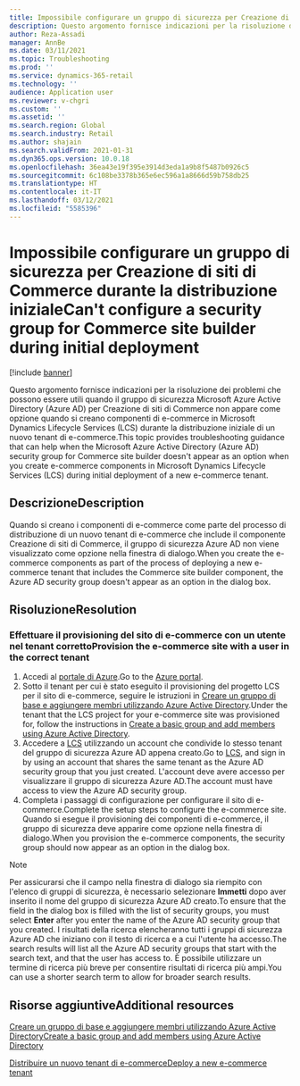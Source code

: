 ```yaml
---
title: Impossibile configurare un gruppo di sicurezza per Creazione di siti di Commerce durante la distribuzione iniziale
description: Questo argomento fornisce indicazioni per la risoluzione dei problemi che possono essere utili quando il gruppo di sicurezza Microsoft Azure Active Directory (Azure AD) per Creazione di siti di Commerce non appare come opzione quando si creano componenti di e-commerce in Microsoft Dynamics Lifecycle Services (LCS) durante la distribuzione iniziale di un nuovo tenant di e-commerce.
author: Reza-Assadi
manager: AnnBe
ms.date: 03/11/2021
ms.topic: Troubleshooting
ms.prod: ''
ms.service: dynamics-365-retail
ms.technology: ''
audience: Application user
ms.reviewer: v-chgri
ms.custom: ''
ms.assetid: ''
ms.search.region: Global
ms.search.industry: Retail
ms.author: shajain
ms.search.validFrom: 2021-01-31
ms.dyn365.ops.version: 10.0.18
ms.openlocfilehash: 36ea43e19f395e3914d3eda1a9b8f5487b0926c5
ms.sourcegitcommit: 6c108be3378b365e6ec596a1a8666d59b758db25
ms.translationtype: HT
ms.contentlocale: it-IT
ms.lasthandoff: 03/12/2021
ms.locfileid: "5585396"
---
```

# <a name="cant-configure-a-security-group-for-commerce-site-builder-during-initial-deployment"></a><span data-ttu-id="76b06-103">Impossibile configurare un gruppo di sicurezza per Creazione di siti di Commerce durante la distribuzione iniziale</span><span class="sxs-lookup"><span data-stu-id="76b06-103">Can't configure a security group for Commerce site builder during initial deployment</span></span>

[!include [banner](../../includes/banner.md)]

<span data-ttu-id="76b06-104">Questo argomento fornisce indicazioni per la risoluzione dei problemi che possono essere utili quando il gruppo di sicurezza Microsoft Azure Active Directory (Azure AD) per Creazione di siti di Commerce non appare come opzione quando si creano componenti di e-commerce in Microsoft Dynamics Lifecycle Services (LCS) durante la distribuzione iniziale di un nuovo tenant di e-commerce.</span><span class="sxs-lookup"><span data-stu-id="76b06-104">This topic provides troubleshooting guidance that can help when the Microsoft Azure Active Directory (Azure AD) security group for Commerce site builder doesn't appear as an option when you create e-commerce components in Microsoft Dynamics Lifecycle Services (LCS) during initial deployment of a new e-commerce tenant.</span></span>

## <a name="description"></a><span data-ttu-id="76b06-105">Descrizione</span><span class="sxs-lookup"><span data-stu-id="76b06-105">Description</span></span>

<span data-ttu-id="76b06-106">Quando si creano i componenti di e-commerce come parte del processo di distribuzione di un nuovo tenant di e-commerce che include il componente Creazione di siti di Commerce, il gruppo di sicurezza Azure AD non viene visualizzato come opzione nella finestra di dialogo.</span><span class="sxs-lookup"><span data-stu-id="76b06-106">When you create the e-commerce components as part of the process of deploying a new e-commerce tenant that includes the Commerce site builder component, the Azure AD security group doesn't appear as an option in the dialog box.</span></span>

## <a name="resolution"></a><span data-ttu-id="76b06-107">Risoluzione</span><span class="sxs-lookup"><span data-stu-id="76b06-107">Resolution</span></span>

### <a name="provision-the-e-commerce-site-with-a-user-in-the-correct-tenant"></a><span data-ttu-id="76b06-108">Effettuare il provisioning del sito di e-commerce con un utente nel tenant corretto</span><span class="sxs-lookup"><span data-stu-id="76b06-108">Provision the e-commerce site with a user in the correct tenant</span></span>

1. <span data-ttu-id="76b06-109">Accedi al [portale di Azure](https://portal.azure.com/).</span><span class="sxs-lookup"><span data-stu-id="76b06-109">Go to the [Azure portal](https://portal.azure.com/).</span></span>
1. <span data-ttu-id="76b06-110">Sotto il tenant per cui è stato eseguito il provisioning del progetto LCS per il sito di e-commerce, seguire le istruzioni in [Creare un gruppo di base e aggiungere membri utilizzando Azure Active Directory](https://docs.microsoft.com/azure/active-directory/fundamentals/active-directory-groups-create-azure-portal).</span><span class="sxs-lookup"><span data-stu-id="76b06-110">Under the tenant that the LCS project for your e-commerce site was provisioned for, follow the instructions in [Create a basic group and add members using Azure Active Directory](https://docs.microsoft.com/azure/active-directory/fundamentals/active-directory-groups-create-azure-portal).</span></span>
1. <span data-ttu-id="76b06-111">Accedere a [LCS](https://lcs.dynamics.com/) utilizzando un account che condivide lo stesso tenant del gruppo di sicurezza Azure AD appena creato.</span><span class="sxs-lookup"><span data-stu-id="76b06-111">Go to [LCS](https://lcs.dynamics.com/), and sign in by using an account that shares the same tenant as the Azure AD security group that you just created.</span></span> <span data-ttu-id="76b06-112">L'account deve avere accesso per visualizzare il gruppo di sicurezza Azure AD.</span><span class="sxs-lookup"><span data-stu-id="76b06-112">The account must have access to view the Azure AD security group.</span></span>
1. <span data-ttu-id="76b06-113">Completa i passaggi di configurazione per configurare il sito di e-commerce.</span><span class="sxs-lookup"><span data-stu-id="76b06-113">Complete the setup steps to configure the e-commerce site.</span></span> <span data-ttu-id="76b06-114">Quando si esegue il provisioning dei componenti di e-commerce, il gruppo di sicurezza deve apparire come opzione nella finestra di dialogo.</span><span class="sxs-lookup"><span data-stu-id="76b06-114">When you provision the e-commerce components, the security group should now appear as an option in the dialog box.</span></span>

> [!NOTE]
> <span data-ttu-id="76b06-115">Per assicurarsi che il campo nella finestra di dialogo sia riempito con l'elenco di gruppi di sicurezza, è necessario selezionare **Immetti** dopo aver inserito il nome del gruppo di sicurezza Azure AD creato.</span><span class="sxs-lookup"><span data-stu-id="76b06-115">To ensure that the field in the dialog box is filled with the list of security groups, you must select **Enter** after you enter the name of the Azure AD security group that you created.</span></span> <span data-ttu-id="76b06-116">I risultati della ricerca elencheranno tutti i gruppi di sicurezza Azure AD che iniziano con il testo di ricerca e a cui l'utente ha accesso.</span><span class="sxs-lookup"><span data-stu-id="76b06-116">The search results will list all the Azure AD security groups that start with the search text, and that the user has access to.</span></span> <span data-ttu-id="76b06-117">È possibile utilizzare un termine di ricerca più breve per consentire risultati di ricerca più ampi.</span><span class="sxs-lookup"><span data-stu-id="76b06-117">You can use a shorter search term to allow for broader search results.</span></span>

## <a name="additional-resources"></a><span data-ttu-id="76b06-118">Risorse aggiuntive</span><span class="sxs-lookup"><span data-stu-id="76b06-118">Additional resources</span></span>

[<span data-ttu-id="76b06-119">Creare un gruppo di base e aggiungere membri utilizzando Azure Active Directory</span><span class="sxs-lookup"><span data-stu-id="76b06-119">Create a basic group and add members using Azure Active Directory</span></span>](https://docs.microsoft.com/azure/active-directory/fundamentals/active-directory-groups-create-azure-portal)

[<span data-ttu-id="76b06-120">Distribuire un nuovo tenant di e-commerce</span><span class="sxs-lookup"><span data-stu-id="76b06-120">Deploy a new e-commerce tenant</span></span>](../deploy-ecommerce-site.md)
